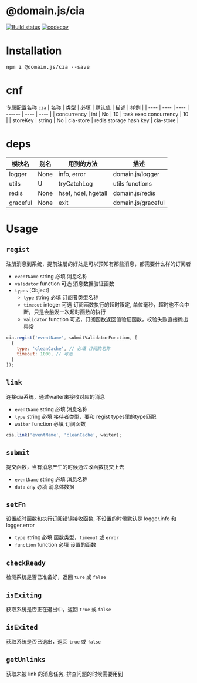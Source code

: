 # @domain.js/cia

[![Build status](https://travis-ci.com/domain-js/cia.svg?branch=master)](https://travis-ci.org/domain-js/cia)
[![codecov](https://codecov.io/gh/domain-js/cia/branch/master/graph/badge.svg)](https://codecov.io/gh/domain-js/cia)

# Installation
<pre>npm i @domain.js/cia --save</pre>

# cnf
专属配置名称 `cia`
| 名称 | 类型 | 必填 | 默认值 | 描述 | 样例 |
| ---- | ---- | ---- | ------ | ---- | ---- |
| concurrency | int | No | 10 | task exec concurrency | 10 |
| storeKey | string | No | cia-store | redis storage hash key | cia-store |

# deps
| 模块名 | 别名 | 用到的方法 | 描述 |
| ------ | ---- | ---------- | ---- |
| logger | None | info, error | domain.js/logger |
| utils | U | tryCatchLog | utils functions |
| redis | None | hset, hdel, hgetall | domain.js/redis | 
| graceful | None | exit | domain.js/graceful | 


# Usage

## `regist`
注册消息到系统，提前注册的好处是可以预知有那些消息，都需要什么样的订阅者
* `eventName` string 必填 消息名称
* `validator` function 可选 消息数据验证函数
* `types` [Object]
  * `type` string 必填 订阅者类型名称
  * `timeout` integer 可选 订阅函数执行的超时限定, 单位毫秒，超时也不会中断，只是会触发一次超时函数的执行
  * `validator` function 可选，订阅函数返回值验证函数，校验失败直接抛出异常

```javascript
cia.regist('eventName', submitValidatorFunction, [
  {
    type: 'cleanCache', // 必填 订阅的名称
    timeout: 1000, // 可选 
  }
]);
```

## `link`
连接cia系统，通过waiter来接收对应的消息
* `eventName` string 必填 消息名称
* `type` string 必填 接待者类型，要和 regist types里的type匹配
* `waiter` function 必填 订阅函数

```javascript
cia.link('eventName', 'cleanCache', waiter);
```

## `submit`
提交函数，当有消息产生的时候通过改函数提交上去
* `eventName` string 必填 消息名称
* `data` any 必填 消息体数据

## `setFn`
设置超时函数和执行订阅错误接收函数, 不设置的时候默认是 logger.info 和 logger.error
* `type` string 必填 函数类型，`timeout` 或 `error`
* `function` function 必填 设置的函数

## `checkReady` 
检测系统是否已准备好，返回 `ture` 或 `false`

## `isExiting`
获取系统是否正在退出中，返回 `true` 或 `false`

## `isExited`
获取系统是否已退出，返回 `true` 或 `false`

## `getUnlinks`
获取未被 link 的消息任务, 排查问题的时候需要用到
